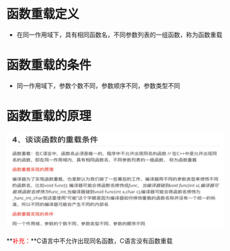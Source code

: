 # 函数重载定义

- 在同一作用域下，具有相同函数名，不同参数列表的一组函数，称为函数重载

# 函数重载的条件

- 同一作用域下，参数个数不同，参数顺序不同，参数类型不同

# 函数重载的原理

![img](函数重载的条件.assets/clipboard.png)

**<font color=red>补充：</font>**C语言中不允许出现同名函数，C语言没有函数重载